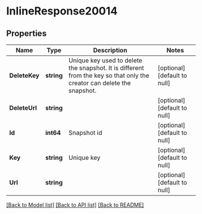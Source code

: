 # InlineResponse20014

## Properties
Name | Type | Description | Notes
------------ | ------------- | ------------- | -------------
**DeleteKey** | **string** | Unique key used to delete the snapshot. It is different from the key so that only the creator can delete the snapshot. | [optional] [default to null]
**DeleteUrl** | **string** |  | [optional] [default to null]
**Id** | **int64** | Snapshot id | [optional] [default to null]
**Key** | **string** | Unique key | [optional] [default to null]
**Url** | **string** |  | [optional] [default to null]

[[Back to Model list]](../README.md#documentation-for-models) [[Back to API list]](../README.md#documentation-for-api-endpoints) [[Back to README]](../README.md)


